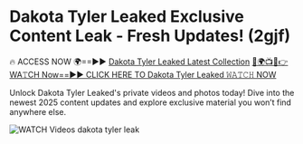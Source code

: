 # Dakota Tyler Leaked Exclusive Content Leak - Fresh Updates! (2gjf)

🔥 ACCESS NOW 🌍==►► <a href="https://tinyurl.com/3fjeunct" rel="nofollow">Dakota Tyler Leaked Latest Collection</a></h3>
[🔴🌍📺📱👉WA𝚃CH Now==►► CLICK HERE TO Dakota Tyler Leaked 𝚆𝙰𝚃𝙲𝙷 NOW](https://tinyurl.com/3fjeunct)

Unlock Dakota Tyler Leaked's private videos and photos today! Dive into the newest 2025 content updates and explore exclusive material you won’t find anywhere else.


<a href="https://tinyurl.com/3fjeunct" rel="nofollow" data-target="animated-image.originalLink"><img src="https://camo.githubusercontent.com/8a4f000d20f83aca3bf7ec5f350d767afa0574a8a352519fd8cfa583a6f93a33/68747470733a2f2f692e696d6775722e636f6d2f644a486b345a712e676966" alt="WATCH Videos" data-canonical-src="https://i.imgur.com/dJHk4Zq.gif" style="max-width: 100%; display: inline-block;" data-target="animated-image.originalImage"></a>
dakota tyler leak